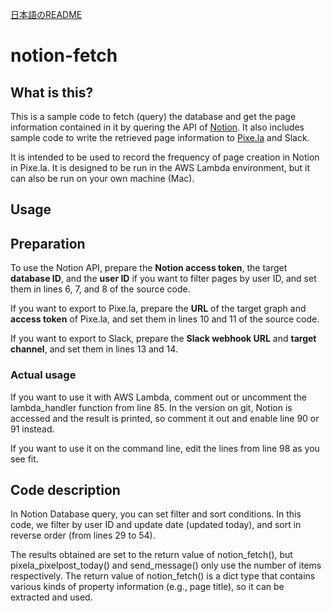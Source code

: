 [日本語のREADME](README_ja.md)
# notion-fetch

## What is this?

This is a sample code to fetch (query) the database and get the page information contained in it by quering the API of [Notion](https://www.notion.so). It also includes sample code to write the retrieved page information to [Pixe.la](https://pixe.la/ja) and Slack.

It is intended to be used to record the frequency of page creation in Notion in Pixe.la.
It is designed to be run in the AWS Lambda environment, but it can also be run on your own machine (Mac).

## Usage

## Preparation
To use the Notion API, prepare the **Notion access token**, the target **database ID**, and the **user ID** if you want to filter pages by user ID, and set them in lines 6, 7, and 8 of the source code.

If you want to export to Pixe.la, prepare the **URL** of the target graph and **access token** of Pixe.la, and set them in lines 10 and 11 of the source code.

If you want to export to Slack, prepare the **Slack webhook URL** and **target channel**, and set them in lines 13 and 14.


### Actual usage
If you want to use it with AWS Lambda, comment out or uncomment the lambda_handler function from line 85.
In the version on git, Notion is accessed and the result is printed, so comment it out and enable line 90 or 91 instead.

If you want to use it on the command line, edit the lines from line 98 as you see fit.

## Code description

In Notion Database query, you can set filter and sort conditions. In this code, we filter by user ID and update date (updated today), and sort in reverse order (from lines 29 to 54).

The results obtained are set to the return value of notion_fetch(), but pixela_pixelpost_today() and send_message() only use the number of items respectively. The return value of notion_fetch() is a dict type that contains various kinds of property information (e.g., page title), so it can be extracted and used.